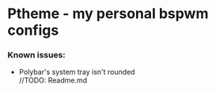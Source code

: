 # Ptheme - my personal bspwm configs
### Known issues: 
- Polybar's system tray isn't rounded <br>
//TODO: Readme.md

